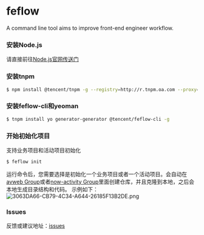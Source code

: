 feflow
=========================================================
A command line tool aims to improve front-end engineer workflow.


### 安装Node.js
请直接前往[Node.js官网传送门](https://nodejs.org/en/download/)

### 安装tnpm
```sh
$ npm install @tencent/tnpm -g --registry=http://r.tnpm.oa.com --proxy=http://r.tnpm.oa.com:80 --verbose
```

### 安装feflow-cli和yeoman
```sh
$ tnpm install yo generator-generator @tencent/feflow-cli -g 
```

### 开始初始化项目
支持业务项目和活动项目初始化
``` sh
$ feflow init
```
运行命令后，您需要选择是初始化一个业务项目或者一个活动项目。会自动在[avweb Group](http://git.code.oa.com/groups/avweb)或者[now-activity Group](http://git.code.oa.com/groups/now-activity)里面创建仓库，并且克隆到本地，之后会本地生成目录结构和代码。
示例如下：
       ![3063DA66-CB79-4C34-A644-26185F13B2DE.png](/lewischeng/daily-record/uploads/CFFD858F11664465897016CC8C5F713F/3063DA66-CB79-4C34-A644-26185F13B2DE.png)

### Issues
反馈或建议地址：[issues](http://git.code.oa.com/feflow/discussion/issues)